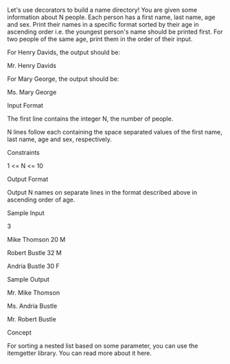 Let's use decorators to build a name directory! You are given some information about N people. 
Each person has a first name, last name, age and sex. 
Print their names in a specific format sorted by their age in ascending order i.e. the youngest person's name should be printed first. 
For two people of the same age, print them in the order of their input.

For Henry Davids, the output should be: 

Mr. Henry Davids

For Mary George, the output should be:

Ms. Mary George

Input Format

The first line contains the integer N, the number of people.

N lines follow each containing the space separated values of the first name, last name, age and sex, respectively. 

Constraints 

1 <= N <= 10

Output Format

Output N names on separate lines in the format described above in ascending order of age. 

Sample Input

3

Mike Thomson 20 M

Robert Bustle 32 M

Andria Bustle 30 F

Sample Output

Mr. Mike Thomson

Ms. Andria Bustle

Mr. Robert Bustle

Concept

For sorting a nested list based on some parameter, you can use the itemgetter library. 
You can read more about it here. 
